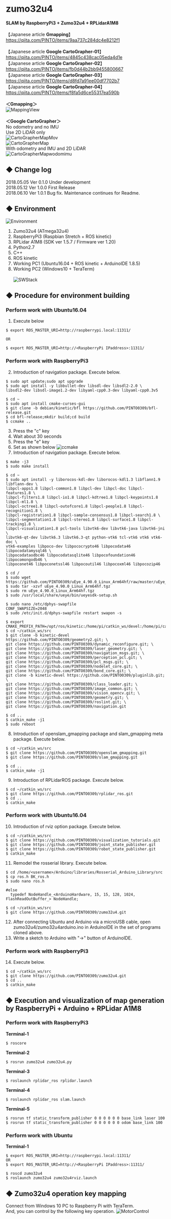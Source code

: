 # zumo32u4
**SLAM by RaspberryPi3 + Zumo32u4 + RPLidarA1M8**<br><br>
【Japanese article **Gmapping**】 https://qiita.com/PINTO/items/9aa737c284dc4e8212f1<br><br>
【Japanese article **Google CartoGrapher-01**】 https://qiita.com/PINTO/items/4845c438cac05eda4d1e<br>
【Japanese article **Google CartoGrapher-02**】 https://qiita.com/PINTO/items/fb0d44b2bb9455800667<br>
【Japanese article **Google CartoGrapher-03**】 https://qiita.com/PINTO/items/d8fd7a91ee00df7702b7<br>
【Japanese article **Google CartoGrapher-04**】 https://qiita.com/PINTO/items/f8fa5d6ce55317ea590b<br><br>
**＜Gmapping＞**<br>
![MappingView](https://github.com/PINTO0309/zumo32u4/blob/master/media/127.png)<br><br>
**＜Google CartoGrapher＞**<br>
No odometry and no IMU<br>
Use 2D LiDAR only<br>
![CartoGrapherMapMov](https://github.com/PINTO0309/zumo32u4/blob/master/media/GoogleCartoGrapherNoneOdom%2BIMU_Movie.gif)<br>
![CartoGrapherMap](https://github.com/PINTO0309/zumo32u4/blob/master/media/GoogleCartoGrapherNoneOdom%2BIMU_Map.png)<br>
With odometry and IMU and 2D LiDAR<br>
![CartoGrapherMapwodomimu](https://github.com/PINTO0309/zumo32u4/blob/master/media/GoogleCartoGrapherWithOdom%2BIMU.gif)<br>

## ◆ Change log<br>
2018.05.05 Ver 0.1.0 Under development<br>
2018.05.12 Ver 1.0.0 First Release<br>
2018.06.10 Ver 1.0.1 Bug fix. Maintenance continues for Readme.<br>

## ◆ Environment<br>
![Environment](https://github.com/PINTO0309/zumo32u4/blob/master/media/0021_GMapping_English.png)
1. Zumo32u4 (ATmega32u4)
2. RaspberryPi3 (Raspbian Stretch + ROS kinetic)
3. RPLidar A1M8 (SDK ver 1.5.7 / Firmware ver 1.20)
4. Python2.7
5. C++
6. ROS kinetic
7. Working PC1 (Ubuntu16.04 + ROS kinetic + ArduinoIDE 1.8.5)
8. Working PC2 (Windows10 + TeraTerm)
<br><br>![SWStack](https://github.com/PINTO0309/zumo32u4/blob/master/media/0023_SWStack_RaspberryPi_English.png)

## ◆ Procedure for environment building

### **Perform work with Ubuntu16.04**<br>

1. Execute below
```
$ export ROS_MASTER_URI=http://raspberrypi.local:11311/

OR

$ export ROS_MASTER_URI=http://<RaspberryPi IPaddress>:11311/
```

### **Perform work with RaspberryPi3**<br>

2. Introduction of navigation package. Execute below.
```
$ sudo apt update;sudo apt upgrade
$ sudo apt install -y libbullet-dev libsdl-dev libsdl2-2.0 \
libsdl2-dev libsdl-image1.2-dev libyaml-cpp0.3-dev libyaml-cpp0.3v5

$ cd ~
$ sudo apt install cmake-curses-gui
$ git clone -b debian/kinetic/bfl https://github.com/PINTO0309/bfl-release.git
$ cd bfl-release;mkdir build;cd build
$ ccmake ..
```
3. Press the "c" key
4. Wait about 30 seconds
5. Press the "e" key
6. Set as shown below
![ccmake](https://github.com/PINTO0309/zumo32u4/blob/master/media/ccmake.png)
7. Introduction of navigation package. Execute below.
```
$ make -j3
$ sudo make install

$ cd ~
$ sudo apt install -y liborocos-kdl-dev liborocos-kdl1.3 libflann1.9 libflann-dev \
libpcl-apps1.8 libpcl-common1.8 libpcl-dev libpcl-doc libpcl-features1.8 \
libpcl-filters1.8 libpcl-io1.8 libpcl-kdtree1.8 libpcl-keypoints1.8 libpcl-ml1.8 \
libpcl-octree1.8 libpcl-outofcore1.8 libpcl-people1.8 libpcl-recognition1.8 \
libpcl-registration1.8 libpcl-sample-consensus1.8 libpcl-search1.8 \
libpcl-segmentation1.8 libpcl-stereo1.8 libpcl-surface1.8 libpcl-tracking1.8 \
libpcl-visualization1.8 pcl-tools libvtk6-dev libvtk6-java libvtk6-jni \
libvtk6-qt-dev libvtk6.3 libvtk6.3-qt python-vtk6 tcl-vtk6 vtk6 vtk6-doc \
vtk6-examples libpoco-dev libpococrypto46 libpocodata46 libpocodatamysql46 \
libpocodataodbc46 libpocodatasqlite46 libpocofoundation46 libpocomongodb46 \
libpoconet46 libpoconetssl46 libpocoutil46 libpocoxml46 libpocozip46

$ cd /
$ sudo wget https://github.com/PINTO0309/uEye_4.90.0_Linux_Arm64hf/raw/master/uEye_4.90.0_Linux_Arm64hf.tgz
$ sudo tar -xzvf uEye_4.90.0_Linux_Arm64hf.tgz
$ sudo rm uEye_4.90.0_Linux_Arm64hf.tgz
$ sudo /usr/local/share/ueye/bin/ueyesdk-setup.sh

$ sudo nano /etc/dphys-swapfile
CONF_SWAPSIZE=2048
$ sudo /etc/init.d/dphys-swapfile restart swapon -s

$ export CMAKE_PREFIX_PATH=/opt/ros/kinetic:/home/pi/catkin_ws/devel:/home/pi/catkin_ws/install
$ cd ~/catkin_ws/src
$ git clone -b kinetic-devel https://github.com/PINTO0309/geometry2.git; \
git clone https://github.com/PINTO0309/dynamic_reconfigure.git; \
git clone https://github.com/PINTO0309/laser_geometry.git; \
git clone https://github.com/PINTO0309/navigation_msgs.git; \
git clone https://github.com/PINTO0309/perception_pcl.git; \
git clone https://github.com/PINTO0309/pcl_msgs.git; \
git clone https://github.com/PINTO0309/nodelet_core.git; \
git clone https://github.com/PINTO0309/bond_core.git; \
git clone -b kinetic-devel https://github.com/PINTO0309/pluginlib.git; \
git clone https://github.com/PINTO0309/class_loader.git; \
git clone https://github.com/PINTO0309/image_common.git; \
git clone https://github.com/PINTO0309/vision_opencv.git; \
git clone https://github.com/PINTO0309/geometry.git; \
git clone https://github.com/PINTO0309/roslint.git; \
git clone https://github.com/PINTO0309/navigation.git

$ cd ..
$ catkin_make -j1
$ sudo reboot
```
8. Introduction of openslam_gmapping package and slam_gmapping meta package. Execute below.
```
$ cd ~/catkin_ws/src
$ git clone https://github.com/PINTO0309/openslam_gmapping.git
$ git clone https://github.com/PINTO0309/slam_gmapping.git

$ cd ..
$ catkin_make -j1
```
9. Introduction of RPLidarROS package. Execute below.
```
$ cd ~/catkin_ws/src
$ git clone https://github.com/PINTO0309/rplidar_ros.git
$ cd ..
$ catkin_make
```
### **Perform work with Ubuntu16.04**<br>

10. Introduction of rviz option package. Execute below.
```
$ cd ~/catkin_ws/src
$ git clone https://github.com/PINTO0309/visualization_tutorials.git
$ git clone https://github.com/PINTO0309/joint_state_publisher.git
$ git clone https://github.com/PINTO0309/robot_state_publisher.git
$ catkin_make
```
11. Remodel the rosserial library. Execute below.
```
$ cd /home/<username>/Arduino/libraries/Rosserial_Arduino_Library/src
$ cp ros.h BK_ros.h
$ sudo nano ros.h

#else
  typedef NodeHandle_<ArduinoHardware, 15, 15, 128, 1024, FlashReadOutBuffer_> NodeHandle;

$ cd ~/catkin_ws/src
$ git clone https://github.com/PINTO0309/zumo32u4.git
```
12. After connecting Ubuntu and Arduino via a microUSB cable, open zumo32u4/zumo32u4arduino.ino in ArduinoIDE in the set of programs cloned above.
13. Write a sketch to Arduino with "→" button of ArduinoIDE.

### **Perform work with RaspberryPi3**<br>

14. Execute below.
```
$ cd ~/catkin_ws/src
$ git clone https://github.com/PINTO0309/zumo32u4.git
$ cd ..
$ catkin_make
```

## ◆ Execution and visualization of map generation by RaspberryPi + Arduino + RPLidar A1M8<br>

### **Perform work with RaspberryPi3**<br>

**Terminal-1**
```
$ roscore
```
**Terminal-2**
```
$ rosrun zumo32u4 zumo32u4.py
```
**Terminal-3**
```
$ roslaunch rplidar_ros rplidar.launch
```
**Terminal-4**
```
$ roslaunch rplidar_ros slam.launch
```
**Terminal-5**
```
$ rosrun tf static_transform_publisher 0 0 0 0 0 0 base_link laser 100
$ rosrun tf static_transform_publisher 0 0 0 0 0 0 odom base_link 100
```

### **Perform work with Ubuntu**<br>

**Terminal-1**
```
$ export ROS_MASTER_URI=http://raspberrypi.local:11311/
OR
$ export ROS_MASTER_URI=http://<RaspberryPi IPaddress>:11311/

$ roscd zumo32u4
$ roslaunch zumo32u4 zumo32u4rviz.launch
```

## ◆ Zumo32u4 operation key mapping<br>

Connect from Windows 10 PC to Raspberry Pi with TeraTerm.<br>
And, you can control by the following key operation.
![MotorControl](https://github.com/PINTO0309/zumo32u4/blob/master/media/0022_zumo32u4control.png)
